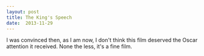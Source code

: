 ```yaml
---
layout: post
title: The King's Speech 
date:  2013-11-29 
---
```

 I was convinced then, as I am now, I don't think this film deserved the Oscar attention it received. None the less, it's a fine film. 
